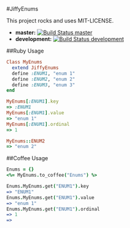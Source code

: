 #JiffyEnums

This project rocks and uses MIT-LICENSE.

* **master:** [![Build Status master](https://travis-ci.org/Identified/jiffy_enums.png?branch=master)](https://travis-ci.org/Identified/jiffy_enums)
* **development:** [![Build Status development](https://travis-ci.org/Identified/jiffy_enums.png?branch=development)](https://travis-ci.org/Identified/jiffy_enums)

##Ruby Usage
```ruby
Class MyEnums
  extend JiffyEnums
  define :ENUM1, "enum 1"
  define :ENUM2, "enum 2"
  define :ENUM3, "enum 3"
end

MyEnums[:ENUM1].key
=> :ENUM1
MyEnums[:ENUM1].value
=> "enum 1"
MyEnums[:ENUM1].ordinal
=> 1

MyEnums::ENUM2
=> "enum 2"
```

##Coffee Usage
```coffeescript
Enums = {}
<%= MyEnums.to_coffee("Enums") %>

Enums.MyEnums.get("ENUM1").key
=> "ENUM1"
Enums.MyEnums.get("ENUM1").value
=> "enum 1"
Enums.MyEnums.get("ENUM1").ordinal
=> 1
=>
```

